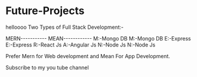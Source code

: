 # Future-Projects
helloooo
Two Types of Full Stack Development:-

MERN-----------                  MEAN------------
M:-Mongo DB                      M:-Mongo DB
E:-Express                       E:-Express
R:-React Js                      A:-Angular Js
N:-Node Js                       N:-Node Js

Prefer Mern for Web development and Mean For App Development. 

Subscribe to my you tube channel 

